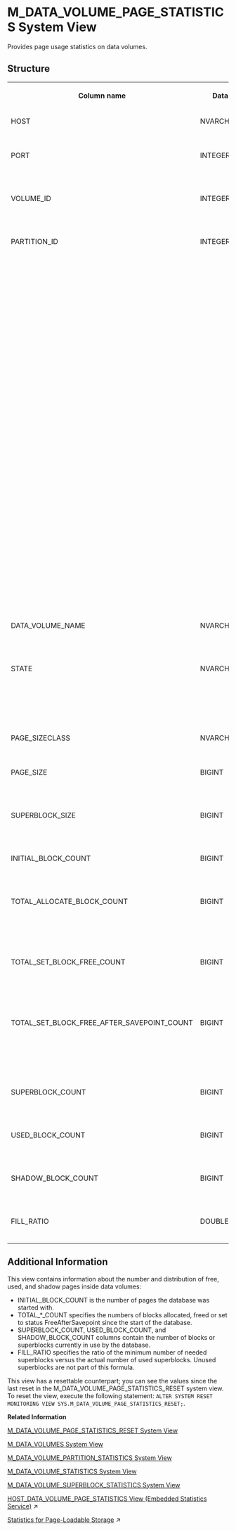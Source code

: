 <!-- loio20adabcc751910148d3df511a05d5390 -->

# M\_DATA\_VOLUME\_PAGE\_STATISTICS System View

Provides page usage statistics on data volumes.



<a name="loio20adabcc751910148d3df511a05d5390___m__d_a_t_a__v_o_l_u_m_e__p_a_g_e__s_t_a_t_i_s_t_i_c_s_1struct_M_DATA_VOLUME_PAGE_STATISTICS"/>

## Structure


<table>
<tr>
<th valign="top">

Column name



</th>
<th valign="top">

Data type



</th>
<th valign="top">

Description



</th>
</tr>
<tr>
<td valign="top">

HOST



</td>
<td valign="top">

NVARCHAR\(64\)



</td>
<td valign="top">

Displays the host name.



</td>
</tr>
<tr>
<td valign="top">

PORT



</td>
<td valign="top">

INTEGER



</td>
<td valign="top">

Displays the internal port number.



</td>
</tr>
<tr>
<td valign="top">

VOLUME\_ID



</td>
<td valign="top">

INTEGER



</td>
<td valign="top">

Displays the persistence volume ID.



</td>
</tr>
<tr>
<td valign="top">

PARTITION\_ID



</td>
<td valign="top">

INTEGER



</td>
<td valign="top">

Displays the partition ID. Returns the following:

-   For partitioned tables, the part ID is equal to the sequential number of the partition, starting at 1.
-   In the case of replicated tables, the part ID is 1 for the original table and subsequent part IDs are assigned to replica tables.
-   The part ID is 0 for tables that are not partitioned.
-   A part ID value of -1 indicates that a modification of the table schema is in progress.



</td>
</tr>
<tr>
<td valign="top">

DATA\_VOLUME\_NAME



</td>
<td valign="top">

NVARCHAR\(512\)



</td>
<td valign="top">

Displays the data volume name.



</td>
</tr>
<tr>
<td valign="top">

STATE



</td>
<td valign="top">

NVARCHAR\(16\)



</td>
<td valign="top">

Displays the data volume state: ACTIVATING, ACTIVE, or DEACTIVATING.



</td>
</tr>
<tr>
<td valign="top">

PAGE\_SIZECLASS



</td>
<td valign="top">

NVARCHAR\(16\)



</td>
<td valign="top">

Displays the page size class.



</td>
</tr>
<tr>
<td valign="top">

PAGE\_SIZE



</td>
<td valign="top">

BIGINT



</td>
<td valign="top">

Displays the page size in bytes.



</td>
</tr>
<tr>
<td valign="top">

SUPERBLOCK\_SIZE



</td>
<td valign="top">

BIGINT



</td>
<td valign="top">

Displays the superblock size in bytes.



</td>
</tr>
<tr>
<td valign="top">

INITIAL\_BLOCK\_COUNT



</td>
<td valign="top">

BIGINT



</td>
<td valign="top">

Displays the number of init pages.



</td>
</tr>
<tr>
<td valign="top">

TOTAL\_ALLOCATE\_BLOCK\_COUNT



</td>
<td valign="top">

BIGINT



</td>
<td valign="top">

Displays the number of single and group allocated blocks.



</td>
</tr>
<tr>
<td valign="top">

TOTAL\_SET\_BLOCK\_FREE\_COUNT



</td>
<td valign="top">

BIGINT



</td>
<td valign="top">

Displays the number of single and group freed blocks.



</td>
</tr>
<tr>
<td valign="top">

TOTAL\_SET\_BLOCK\_FREE\_AFTER\_SAVEPOINT\_COUNT



</td>
<td valign="top">

BIGINT



</td>
<td valign="top">

Displays the number of single and group freed-after-savepoint blocks.



</td>
</tr>
<tr>
<td valign="top">

SUPERBLOCK\_COUNT



</td>
<td valign="top">

BIGINT



</td>
<td valign="top">

Displays the number of used superblocks.



</td>
</tr>
<tr>
<td valign="top">

USED\_BLOCK\_COUNT



</td>
<td valign="top">

BIGINT



</td>
<td valign="top">

Displays the number of used blocks.



</td>
</tr>
<tr>
<td valign="top">

SHADOW\_BLOCK\_COUNT



</td>
<td valign="top">

BIGINT



</td>
<td valign="top">

Displays the number of shadow blocks.



</td>
</tr>
<tr>
<td valign="top">

FILL\_RATIO



</td>
<td valign="top">

DOUBLE



</td>
<td valign="top">

Displays the fill ratio.



</td>
</tr>
</table>



<a name="loio20adabcc751910148d3df511a05d5390___m__d_a_t_a__v_o_l_u_m_e__p_a_g_e__s_t_a_t_i_s_t_i_c_s_1fulldesc_M_DATA_VOLUME_PAGE_STATISTICS"/>

## Additional Information

This view contains information about the number and distribution of free, used, and shadow pages inside data volumes:

-   INITIAL\_BLOCK\_COUNT is the number of pages the database was started with.
-   TOTAL\_\*\_COUNT specifies the numbers of blocks allocated, freed or set to status FreeAfterSavepoint since the start of the database.
-   SUPERBLOCK\_COUNT, USED\_BLOCK\_COUNT, and SHADOW\_BLOCK\_COUNT columns contain the number of blocks or superblocks currently in use by the database.
-   FILL\_RATIO specifies the ratio of the minimum number of needed superblocks versus the actual number of used superblocks. Unused superblocks are not part of this formula.

This view has a resettable counterpart; you can see the values since the last reset in the M\_DATA\_VOLUME\_PAGE\_STATISTICS\_RESET system view. To reset the view, execute the following statement: `ALTER SYSTEM RESET MONITORING VIEW SYS.M_DATA_VOLUME_PAGE_STATISTICS_RESET;`.

**Related Information**  


[M\_DATA\_VOLUME\_PAGE\_STATISTICS\_RESET System View](m-data-volume-page-statistics-reset-system-view-20add39.md "Provides information about FreeBlockManager SizeClass statistics since the last reset.")

[M\_DATA\_VOLUMES System View](m-data-volumes-system-view-20ae1b2.md "Provides data volume statistics.")

[M\_DATA\_VOLUME\_PARTITION\_STATISTICS System View](m-data-volume-partition-statistics-system-view-7ff90b1.md "Provides data volume partition statistics.")

[M\_DATA\_VOLUME\_STATISTICS System View](m-data-volume-statistics-system-view-2f4b10f.md "Provides information on data volume statistics.")

[M\_DATA\_VOLUME\_SUPERBLOCK\_STATISTICS System View](m-data-volume-superblock-statistics-system-view-20adf77.md "Provides FreeBlockManager Superblock statistics.")

[HOST_DATA_VOLUME_PAGE_STATISTICS View (Embedded Statistics Service)](https://help.sap.com/viewer/323c57a017234d47a0e7da3e22345822/2023_2_QRC/en-US/c8009f66ea304c5d9893b8a89de9de8c.html "Specifies the data volume page information per host.") :arrow_upper_right:

[Statistics for Page-Loadable Storage](https://help.sap.com/viewer/f9c5015e72e04fffa14d7d4f7267d897/2023_2_QRC/en-US/d791786e1f324187bd3a6ce2a8c1c601.html "A number of monitoring views report information at the partition, column, and column sub-object level, along with the existing non-paged memory size statistics.") :arrow_upper_right:

